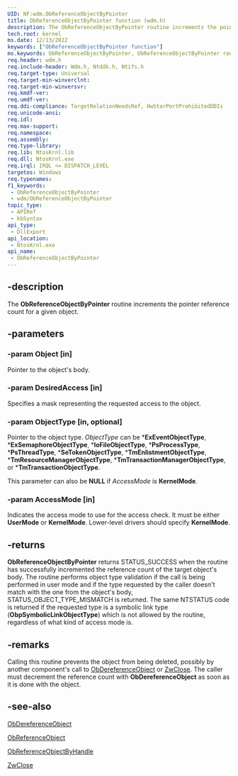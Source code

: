 ```yaml
---
UID: NF:wdm.ObReferenceObjectByPointer
title: ObReferenceObjectByPointer function (wdm.h)
description: The ObReferenceObjectByPointer routine increments the pointer reference count for a given object.
tech.root: kernel
ms.date: 12/13/2022
keywords: ["ObReferenceObjectByPointer function"]
ms.keywords: ObReferenceObjectByPointer, ObReferenceObjectByPointer routine [Kernel-Mode Driver Architecture], k107_2846f148-4ad5-472a-aa74-4f03c5251aee.xml, kernel.obreferenceobjectbypointer, wdm/ObReferenceObjectByPointer
req.header: wdm.h
req.include-header: Wdm.h, Ntddk.h, Ntifs.h
req.target-type: Universal
req.target-min-winverclnt:
req.target-min-winversvr: 
req.kmdf-ver: 
req.umdf-ver: 
req.ddi-compliance: TargetRelationNeedsRef, HwStorPortProhibitedDDIs
req.unicode-ansi: 
req.idl: 
req.max-support: 
req.namespace: 
req.assembly: 
req.type-library: 
req.lib: NtosKrnl.lib
req.dll: NtosKrnl.exe
req.irql: IRQL <= DISPATCH_LEVEL
targetos: Windows
req.typenames: 
f1_keywords:
 - ObReferenceObjectByPointer
 - wdm/ObReferenceObjectByPointer
topic_type:
 - APIRef
 - kbSyntax
api_type:
 - DllExport
api_location:
 - NtosKrnl.exe
api_name:
 - ObReferenceObjectByPointer
---
```


## -description

The **ObReferenceObjectByPointer** routine increments the pointer reference count for a given object.

## -parameters

### -param Object [in]

Pointer to the object's body.

### -param DesiredAccess [in]

Specifies a mask representing the requested access to the object.

### -param ObjectType [in, optional]

Pointer to the object type. *ObjectType* can be ***ExEventObjectType**, ***ExSemaphoreObjectType**, ***IoFileObjectType**, ***PsProcessType**, ***PsThreadType**, ***SeTokenObjectType**, ***TmEnlistmentObjectType**, ***TmResourceManagerObjectType**, ***TmTransactionManagerObjectType**, or ***TmTransactionObjectType**.

This parameter can also be **NULL** if *AccessMode* is **KernelMode**.

### -param AccessMode [in]

Indicates the access mode to use for the access check. It must be either **UserMode** or **KernelMode**. Lower-level drivers should specify **KernelMode**.

## -returns

**ObReferenceObjectByPointer** returns STATUS_SUCCESS when the routine has successfully incremented the reference count of the target object's body. The routine performs object type validation if the call is being performed in user mode and if the type requested by the caller doesn't match with the one from the object's body, STATUS_OBJECT_TYPE_MISMATCH is returned.
The same NTSTATUS code is returned if the requested type is a symbolic link type (**ObpSymbolicLinkObjectType**) which is not allowed by the routine, regardless of what kind of access mode is.

## -remarks

Calling this routine prevents the object from being deleted, possibly by another component's call to [ObDereferenceObject](/windows-hardware/drivers/ddi/wdm/nf-wdm-obdereferenceobject) or [ZwClose](/windows-hardware/drivers/ddi/ntifs/nf-ntifs-ntclose). The caller must decrement the reference count with **ObDereferenceObject** as soon as it is done with the object.

## -see-also

[ObDereferenceObject](/windows-hardware/drivers/ddi/wdm/nf-wdm-obdereferenceobject)

[ObReferenceObject](/windows-hardware/drivers/ddi/wdm/nf-wdm-obfreferenceobject)

[ObReferenceObjectByHandle](/windows-hardware/drivers/ddi/wdm/nf-wdm-obreferenceobjectbyhandle)

[ZwClose](/windows-hardware/drivers/ddi/ntifs/nf-ntifs-ntclose)
